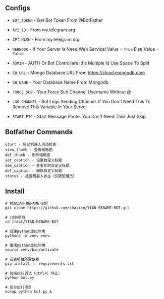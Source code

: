 
## Configs 

* `BOT_TOKEN`  - Get Bot Token From @BotFather

* `API_ID` - From my.telegram.org 

* `API_HASH` - From my.telegram.org

* `WEBHOOK` - If Your Server Is Need Web Service! Value = `True` Else Value = `False`

* `ADMIN` - AUTH Or Bot Controllers Id's Multiple Id Use Space To Split 

* `DB_URL`  - Mongo Database URL From https://cloud.mongodb.com

* `DB_NAME`  - Your Database Name From Mongodb. 

* `FORCE_SUB` - Your Force Sub Channel Username Without @

* `LOG_CHANNEL` - Bot Logs Sending Channel. If You Don't Need This To Remove This Variable In Your Server

* `START_PIC` - Start Message Photo. You Don't Need This! Just Skip

## Botfather Commands
```
start - 启动机器人活动检查
view_thumb - 查看缩略图
del_thumb - 删除缩略图
set_caption - 设置自定义标题
see_caption - 查看您的自定义标题
del_caption - 删除自定义标题
status - 检查机器人状态（仅限管理员）
```

## Install
```
# 拉取IAN-RENAME-BOT
git clone https://github.com/zbaiicn/YIAN-RENAME-BOT.git

# cd到项目
cd /root/YIAN-RENAME-BOT

# 创建python虚拟环境
python3 -m venv venv

# 激活python虚拟环境
source venv/bin/activate

# 安装项目所需依赖
pip install -r requirements.txt

# 前端运行调试（Ctrl+C 停止）
python bot.py

# 后台运行项目
nohup python bot.py &
```

